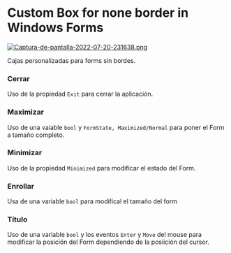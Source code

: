 # Custom Box for none border in Windows Forms

[![Captura-de-pantalla-2022-07-20-231638.png](https://i.postimg.cc/Y0KR1JMg/Captura-de-pantalla-2022-07-20-231638.png)](https://postimg.cc/HczbmvJs)

Cajas personalizadas para forms sin bordes.

### Cerrar
Uso de la propiedad ```Exit``` para cerrar la aplicación.

### Maximizar
Uso de una vaiable ```bool``` y ```FormState, Maximized/Normal``` para poner el Form a tamaño completo.

### Minimizar
Uso de la propiedad ```Minimized``` para modificar el estado del Form.

### Enrollar
Usa de una variable ```bool``` para modifical el tamaño del form

### Título
Uso de una variable ```bool``` y los eventos ```Enter``` y ```Move``` del mouse para modificar la posición del Form dependiendo de la posiición del cursor.
